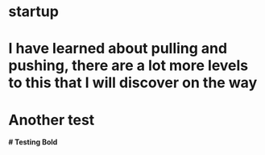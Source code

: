 # startup
# I have learned about pulling and pushing, there are a lot more levels to this that I will discover on the way
# Another test
**# Testing Bold**
